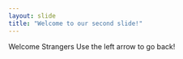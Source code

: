 ```yaml
---
layout: slide
title: "Welcome to our second slide!"
---
```

Welcome Strangers
Use the left arrow to go back!
